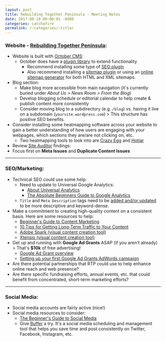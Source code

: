 ```yaml
---
layout: post
title: Rebuilding Together Peninsula - Meeting Notes
date: 2017-08-18 00:00:01 -0400
categories: catchafire
permalink: /:categories/:title/
---
```

### Website - [Rebuilding Together Peninsula](http://rebuildingtogetherpeninsula.org/):
- Website is built with [October CMS](https://octobercms.com/):
  - October does have a [plugin library](https://octobercms.com/plugins) to extend functionality
    - Recommend installing some type of [SEO plugin](https://octobercms.com/plugins/search?search=seo)
    - Also recommend installing a [sitemap plugin](https://octobercms.com/plugins/search?search=sitemap) or using an [online sitemap generator](https://www.xml-sitemaps.com/) for both HTML and XML sitemaps.
- Blog section:
  - Make blog more accessible from main navigation (it's currently buried under _About Us > News Room > From the Blog_)
  - Develop blogging schedule or editorial calendar to help create & publish content more consistently
  - Consider moving blog to a subdirectory (e.g. `/blog`) vs. having it live on a subdomain (`yoursite.wordpress.com`) > This structure has positive SEO benefits.
- Consider installing some heatmapping software across your website to gain a better understanding of how users are engaging with your webpages, which sections they are/are not clicking on, etc.
  - Two heatmapping tools to look into are [Crazy Egg](https://www.crazyegg.com/) and [Hotjar](https://www.hotjar.com/)
- Review [Site Auditor](https://marketing-reports.com/rs/brpnI2c/ZgxM8) findings:
 - Focus first on **Meta Issues** and **Duplicate Content Issues**

---
### SEO/Marketing:
- Technical SEO could use some help:
  - Need to update to Universal Google Analytics:
    - [About Universal Analytics](https://support.google.com/analytics/answer/2790010?hl=en&ref_topic=6010376)
    - [The Absolute Beginners Guide to Google Analytics](https://moz.com/blog/absolute-beginners-guide-to-google-analytics)
  - `Title` and `Meta Description` tags need to be [added and/or updated](https://screencast.com/t/JdZsRp1jqb) to be more descriptive and keyword-dense.
- Make a commitment to creating high-quality content on a consistent basis. Here are some resources to help:
  - [Beginner's Guide to Content Marketing](https://moz.com/beginners-guide-to-content-marketing)
  - [10 Tips for Getting Long-Term Traffic to Your Content](https://blog.hubspot.com/marketing/tips-get-long-term-traffic#sm.00000lep10tlafelmsbo758umnjuq)
  - [Adobe Spark (visual content creation tool)](https://spark.adobe.com/)
  - [Xtensio (visual content creation tool)](https://xtensio.com/)
- Get up and running with **Google Ad Grants** ASAP (if you aren't already) > That's **$10k** of free advertising!
  - [Google Ad Grant overview](https://www.google.com/grants/)
  - [Setting up your first Google Ad Grants AdWords campaign](https://support.google.com/grants/topic/3500132?hl=en&ref_topic=3500091,3500123,3540513,)
- Are there potential partnerships that RTP could use to help enhance online reach and web presence?
- Are there specific fundraising efforts, annual events, etc. that could benefit from concentrated, short-term marketing efforts?

---
### Social Media:
- Social media accounts are fairly active (nice!)
- Social media resources to consider:
  - [The Beginner's Guide to Social Media](https://moz.com/beginners-guide-to-social-media)
  - Give [Buffer](https://buffer.com/) a try. It's a social media scheduling and management tool that helps you save time and post consistently on Twitter, Facebook, Instagram, etc.
